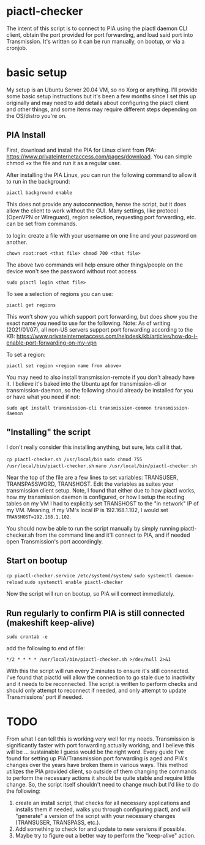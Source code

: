# piactl-checker

The intent of this script is to connect to PIA using the piactl daemon CLI client, obtain the port provided for port forwarding, and load said port into Transmission. It's written so it can be run manually, on bootup, or via a cronjob.

# basic setup

My setup is an Ubuntu Server 20.04 VM, so no Xorg or anything. I'll provide some basic setup instructions but it's been a few months since I set this up originally and may need to add details about configuring the piactl client and other things, and some items may require different steps depending on the OS/distro you're on.


## PIA Install
First, download and install the PIA for Linux client from PIA: https://www.privateinternetaccess.com/pages/download. You can simple chmod +x the file and run it as a regular user.

After installing the PIA Linux, you can run the following command to allow it to run in the background:

`piactl background enable`

This does not provide any autoconnection, hense the script, but it does allow the client to work without the GUI. Many settings, like protocol (OpenVPN or Wireguard), region selection, requesting port forwarding, etc. can be set from commands.

to login:
create a file with your username on one line and your password on another.

`chown root:root <that file>
chmod 700 <that file>`
  
The above two commands will help ensure other things/people on the device won't see the password without root access

`sudo piactl login <that file>`

To see a selection of regions you can use:

`piactl get regions`

This won't show you which support port forwarding, but does show you the exact name you need to use for the following. Note: As of writing (2021/01/07), all non-US servers support port forwarding according to the KB: https://www.privateinternetaccess.com/helpdesk/kb/articles/how-do-i-enable-port-forwarding-on-my-vpn

To set a region:

`piactl set region <region name from above>`
  
You may need to also install transmission-remote if you don't already have it. I believe it's baked into the Ubuntu apt for transmission-cli or transmission-daemon, so the following should already be installed for you or have what you need if not:

`sudo apt install transmission-cli transmission-common transmission-daemon`

## "Installing" the script

I don't really consider this installing anything, but sure, lets call it that.

`cp piactl-checker.sh /usr/local/bin`
`sudo chmod 755 /usr/local/bin/piactl-checker.sh`
`nano /usr/local/bin/piactl-checker.sh`

Near the top of the file are a few lines to set variables: TRANSUSER, TRANSPASSWORD, TRANSHOST. Edit the variables as suites your transmission client setup. Note, I found that either due to how piactl works, how my transmission daemon is configured, or how I setup the routing tables on my VM I had to explicitly set TRANSHOST to the "in network" IP of my VM. Meaning, if my VM's local IP is 192.168.1.102, I would set `TRANSHOST=192.168.1.102`.

You should now be able to run the script manually by simply running piactl-checker.sh from the command line and it'll connect to PIA, and if needed open Transmission's port accordingly.

## Start on bootup

`cp piactl-checker.service /etc/systemd/system/`
`sudo systemctl daemon-reload`
`sudo systemctl enable piactl-checker`

Now the script will run on bootup, so PIA will connect immediately.

## Run regularly to confirm PIA is still connected (makeshift keep-alive)

`sudo crontab -e`

add the following to end of file:

`*/2 * * * * /usr/local/bin/piactl-checker.sh >/dev/null 2>&1`
  
With this the script will run every 2 minutes to ensure it's still connected. I've found that piactld will allow the connection to go stale due to inactivity and it needs to be reconnected. The script is written to perform checks and should only attempt to reconnect if needed, and only attempt to update Transmissions' port if needed.

# TODO

From what I can tell this is working very well for my needs. Transmission is significantly faster with port forwarding actually working, and I believe this will be ... sustainable I guess would be the right word. Every guide I've found for setting up PIA/Transmission port forwarding is aged and PIA's changes over the years have broken them in various ways. This method utilizes the PIA provided client, so outside of them changing the commands to perform the necessary actions it should be quite stable and require little change. So, the script itself shouldn't need to change much but I'd like to do the following:

1. create an install script, that checks for all necessary applications and installs them if needed, walks you through configuring piactl, and will "generate" a version of the script with your necessary changes (TRANSUSER, TRANSPASS, etc.).
1. Add something to check for and update to new versions if possible.
1. Maybe try to figure out a better way to perform the "keep-alive" action.
